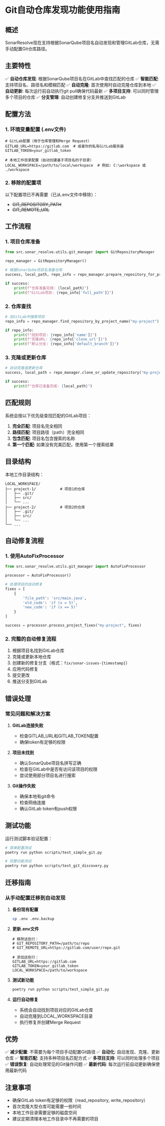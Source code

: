 # Git自动仓库发现功能使用指南

## 概述

SonarResolve现在支持根据SonarQube项目名自动发现和管理GitLab仓库，无需手动配置Git仓库路径。

## 主要特性

✅ **自动仓库发现**: 根据SonarQube项目名在GitLab中查找匹配的仓库
✅ **智能匹配**: 支持项目名、路径名和模糊匹配
✅ **自动克隆**: 首次使用时自动克隆仓库到本地
✅ **自动更新**: 每次运行前自动执行git pull确保代码最新
✅ **多项目支持**: 可以同时管理多个项目的仓库
✅ **分支管理**: 自动创建修复分支并推送到GitLab

## 配置方法

### 1. 环境变量配置 (.env文件)

```env
# GitLab配置（用于仓库管理和Merge Request）
GITLAB_URL=https://gitlab.com  # 或者你的私有GitLab服务器
GITLAB_TOKEN=your_gitlab_token

# 本地工作目录配置（自动创建基于项目名的子目录）
LOCAL_WORKSPACE=/path/to/local/workspace  # 例如: C:\workspace 或 ./workspace
```

### 2. 移除的配置项

以下配置项已不再需要（已从.env文件中移除）：
- ~~GIT_REPOSITORY_PATH~~
- ~~GIT_REMOTE_URL~~

## 工作流程

### 1. 项目仓库准备
```python
from src.sonar_resolve.utils.git_manager import GitRepositoryManager

repo_manager = GitRepositoryManager()

# 根据SonarQube项目名准备仓库
success, local_path, repo_info = repo_manager.prepare_repository_for_project("my-project")

if success:
    print(f"仓库准备完成: {local_path}")
    print(f"GitLab项目: {repo_info['full_path']}")
```

### 2. 仓库查找
```python
# 在GitLab中搜索项目
repo_info = repo_manager.find_repository_by_project_name("my-project")

if repo_info:
    print(f"找到项目: {repo_info['name']}")
    print(f"克隆URL: {repo_info['clone_url']}")
    print(f"默认分支: {repo_info['default_branch']}")
```

### 3. 克隆或更新仓库
```python
# 自动克隆或更新仓库
success, local_path = repo_manager.clone_or_update_repository("my-project")

if success:
    print(f"仓库已准备完成: {local_path}")
```

## 匹配规则

系统会按以下优先级查找匹配的GitLab项目：

1. **完全匹配**: 项目名完全相同
2. **路径匹配**: 项目路径（path）完全相同
3. **包含匹配**: 项目名包含搜索的名称
4. **第一个匹配**: 如果没有完美匹配，使用第一个搜索结果

## 目录结构

本地工作目录结构：
```
LOCAL_WORKSPACE/
├── project-1/           # 项目1的仓库
│   ├── .git/
│   ├── src/
│   └── ...
├── project-2/           # 项目2的仓库
│   ├── .git/
│   ├── src/
│   └── ...
└── ...
```

## 自动修复流程

### 1. 使用AutoFixProcessor
```python
from src.sonar_resolve.utils.git_manager import AutoFixProcessor

processor = AutoFixProcessor()

# 处理项目的自动修复
fixes = [
    {
        'file_path': 'src/main.java',
        'old_code': 'if (x = 5)',
        'new_code': 'if (x == 5)'
    }
]

success = processor.process_project_fixes("my-project", fixes)
```

### 2. 完整的自动修复流程
1. 根据项目名找到GitLab仓库
2. 克隆或更新本地仓库
3. 创建新的修复分支（格式：`fix/sonar-issues-{timestamp}`）
4. 应用代码修复
5. 提交更改
6. 推送分支到GitLab

## 错误处理

### 常见问题和解决方案

1. **GitLab连接失败**
   - 检查GITLAB_URL和GITLAB_TOKEN配置
   - 确保token有足够的权限

2. **项目未找到**
   - 确认SonarQube项目名拼写正确
   - 检查在GitLab中是否有访问该项目的权限
   - 尝试使用部分项目名进行搜索

3. **Git操作失败**
   - 确保本地有git命令
   - 检查网络连接
   - 确认GitLab token有push权限

## 测试功能

运行测试脚本验证配置：

```bash
# 简单配置测试
poetry run python scripts/test_simple_git.py

# 完整功能测试
poetry run python scripts/test_git_discovery.py
```

## 迁移指南

### 从手动配置迁移到自动发现

1. **备份现有配置**
   ```bash
   cp .env .env.backup
   ```

2. **更新.env文件**
   ```env
   # 移除这些行：
   # GIT_REPOSITORY_PATH=/path/to/repo
   # GIT_REMOTE_URL=https://gitlab.com/user/repo.git
   
   # 添加这些行：
   GITLAB_URL=https://gitlab.com
   GITLAB_TOKEN=your_gitlab_token
   LOCAL_WORKSPACE=/path/to/workspace
   ```

3. **测试新功能**
   ```bash
   poetry run python scripts/test_simple_git.py
   ```

4. **运行自动修复**
   - 系统会自动找到项目对应的GitLab仓库
   - 自动克隆到LOCAL_WORKSPACE目录
   - 执行修复并创建Merge Request

## 优势

✅ **减少配置**: 不需要为每个项目手动配置Git路径
✅ **自动化**: 自动发现、克隆、更新仓库
✅ **智能匹配**: 支持多种项目名匹配方式
✅ **多项目支持**: 可以同时处理多个项目
✅ **错误恢复**: 自动处理常见的Git操作问题
✅ **最新代码**: 每次运行前自动更新确保使用最新代码

## 注意事项

- 确保GitLab token有足够的权限（read_repository, write_repository）
- 首次克隆大型仓库可能需要一些时间
- 本地工作目录需要足够的磁盘空间
- 建议定期清理本地工作目录中不再需要的项目
